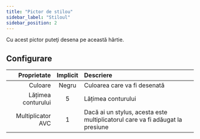 ```yaml
---
title: "Pictor de stilou"
sidebar_label: "Stiloul"
sidebar_position: 2
---
```


Cu acest pictor puteţi desena pe această hârtie.

## Configurare

|        Proprietate | Implicit | Descriere                                                                     |
| ------------------:|:--------:|:----------------------------------------------------------------------------- |
|            Culoare |  Negru   | Culoarea care va fi desenată                                                  |
| Lățimea conturului |    5     | Lățimea conturului                                                            |
|  Multiplicator AVC |    1     | Dacă ai un stylus, acesta este multiplicatorul care va fi adăugat la presiune |
